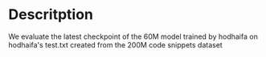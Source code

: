 # Descritption
We evaluate the latest checkpoint of the 60M model trained by hodhaifa on hodhaifa's test.txt created from the 200M code snippets dataset